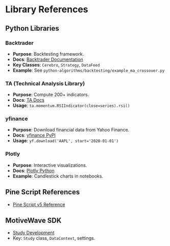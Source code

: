 # Library References

## Python Libraries

### Backtrader
- **Purpose**: Backtesting framework.
- **Docs**: [Backtrader Documentation](https://www.backtrader.com/docu/)
- **Key Classes**: `Cerebro`, `Strategy`, `DataFeed`
- **Example**: See `python-algorithms/backtesting/example_ma_crossover.py`

### TA (Technical Analysis Library)
- **Purpose**: Compute 200+ indicators.
- **Docs**: [TA Docs](https://technical-analysis-library-in-python.readthedocs.io/en/latest/)
- **Usage**: `ta.momentum.RSIIndicator(close=series).rsi()`

### yfinance
- **Purpose**: Download financial data from Yahoo Finance.
- **Docs**: [yfinance PyPI](https://pypi.org/project/yfinance/)
- **Usage**: `yf.download('AAPL', start='2020-01-01')`

### Plotly
- **Purpose**: Interactive visualizations.
- **Docs**: [Plotly Python](https://plotly.com/python/)
- **Example**: Candlestick charts in notebooks.

## Pine Script References

- [Pine Script v5 Reference](https://www.tradingview.com/pine-script-reference/v5/)

## MotiveWave SDK

- [Study Development](https://www.motivewave.com/support/study_development.htm)
- Key: `Study` class, `DataContext`, settings.

